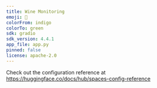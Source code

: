 ```yaml
---
title: Wine Monitoring
emoji: 🐢
colorFrom: indigo
colorTo: green
sdk: gradio
sdk_version: 4.4.1
app_file: app.py
pinned: false
license: apache-2.0
---
```


Check out the configuration reference at https://huggingface.co/docs/hub/spaces-config-reference
